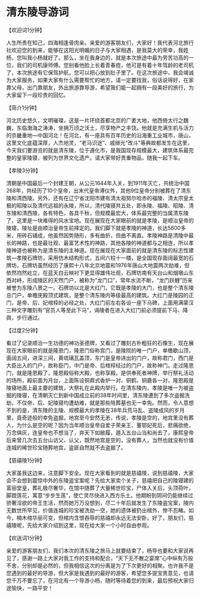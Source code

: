 # 清东陵导游词  
【欢迎词1分钟】  

人生所贵在知己，四海相逢骨肉亲。亲爱的游客朋友们，大家好！我代表河北旅行社欢迎您的到来，能够在这阳光明媚的日子与大家相遇，是我莫大的荣幸，我姓杨，您叫我小杨就好了。那么，坐在我身边的，就是本次旅途中最为劳苦功高的一位，我们的司机康师傅。您别看他脸上长着青春痘，他可是有着十年驾龄的老司机了，本次旅途有它保驾护航，您可以把心放到肚子里了。在这次旅途中，我会竭诚为大家服务，如果大家有什么需要帮忙的地方，请一定要找我，俗话说得好，在家靠父母，出门靠朋友，外出旅游靠导游，希望我们能一起拥有一段美好的旅行，为大家留下一段珍贵的回忆。  

【简介1分钟】  

河北历史悠久，文明璀璨，这是一片环绕首都北京的广袤大地，他西倚太行之魏巍，东临渤海之涛涛，坐拥万顷之沃土，尽享物产之丰饶。他就是充满生机与活力的京畿重地—中国河北！在河北，有一座具有百年历史的沿海重工业城市，唐山，这里文化底蕴深厚，人杰地灵，“老马识途”、戚继光“改斗”等典故都发生在这里，今天我们要游览的就是清东陵，位于遵化市，是我国现存规模最大，建筑体系最完整的皇家陵寝，被列为世界文化遗产。请大家带好贵重物品，随我一起下车。  

【孝陵3分钟】  

清朝是中国最后一个封建王朝，从公元1644年入关，到1911年灭亡，共统治中国268年，共经历了10个皇帝，出末代皇帝溥仪外，其他9位皇帝分别被葬在了清东陵和清西陵。另外，还有在辽宁省沈阳市建有清太祖努尔哈赤的福陵、清太宗皇太极的昭陵以及清代远祖的永陵，所以，清代陵寝共五处，即永陵、福陵、昭陵、清东陵和清西陵，各有特色，各具千秋，但规模最宏大，体系最完整的当属清东陵了，这里是一块难得的风水宝地。现在展现在大家眼前的就是孝陵，是顺治皇帝的陵寝，陵址是由顺治皇帝生前择定的。我们脚下就是孝陵的神道，长达5600多米，用砖石铺成，他虽然因势随形，多有曲折，但曲不离直。孝陵神路是清陵中最长的神路，也是最壮观、最富艺术性的神路，其他各陵的神道都与之相连，所以孝陵神道也被称为是清东陵的主神道。现在展现在大家面前的就是清东陵的标志性建筑—孝陵石牌坊，采用仿木结构形式，五间六柱十一楼，是全国现存面阔最宽的石牌坊，石牌坊虽然经历了康熙十八年北京地震和1976年唐山大地震两次劫难，但依然岿然屹立，在蓝天白云映衬下更显得雄伟壮观，石牌坊南有天台山和烟墩山东西对峙，形成陵区的天然门户，被称为“龙门口”，常年水流不断，“龙门跃鲤”历来被誉为东陵八景之一。石牌坊以北是大红门，它既是孝陵的大门，也是整个清东陵总门户，单檐庑殿顶式建筑，是整个清东陵内等级最高的建筑。大红门是陵园的正门，是帝、后、妃棺椁的必经之处，大红门前左右各设一座下马碑，上面用满蒙汉三种文字雕刻有“官员人等至此下马”，谒陵者在进入大红门前必须提前下马、降舆，步行通过。  

【过度2分钟】  

看过了记录顺治一生功德的神功圣德牌，又看过了雕刻古朴粗狂的石像生，现在展现在大家眼前的就是隆恩门，隆恩门俗称宫门，是陵院的唯一门户，单檐歇山顶，面阔五间，进深三间，黄琉璃瓦盖顶，东门是皇帝进出的门户，故称君门，西门是大臣出入的门户，故称臣门，中门是帝、后棺椁经过的门户，故称神门。走过隆恩门，就是隆恩殿了，隆恩殿俗称大殿，也称享殿。是供奉死者神牌，举行祭礼活动的场所，殿前面为月台，上面陈设铜鼎式香炉一对、铜鹤、铜鹿各一对，隆恩殿是陵寝地面上最主要的建筑，大祭礼在此殿内举行。在清东陵内，孝陵是唯一为被盗掘的陵寝，在清朝灭亡到新中国成立前的38年时间里，清东陵遭到了多次盗掘洗劫，不仅帝、后、妃陵寝均遭劫难，就是那些陪葬墓也无一幸免。然而，令人意想不到的是，清东陵的主陵、规模最大的孝陵在38年兵荒马乱、盗陵成风的岁月里，竟奇迹般的幸免盗掘，地宫至今安然无恙，传说，孝陵是空的，地宫里没有葬人，为什么是空的呢？因为当年顺治皇帝自爱子荣亲王、董鄂妃死后，悲痛欲绝，万念俱灰，连皇帝也不想当了，弃天下如敝履，遁入五台山当和尚去了，康熙皇帝后来曾几次去五台山访父、认父，既然地宫是空的，没有葬人，当然也就没有价值连城的稀世珍宝随葬地宫，盗匪自然就不去盗掘了。  

【慈禧陵1分钟】  

大家虽我这边来，注意脚下安全。现在大家看到的就是慈禧陵，说到慈禧陵，大家会不会想到震惊中外的东陵盗宝案呢？先给大家卖个关子，慈禧把自己的陵寝建的富丽堂皇，葬礼极尽奢华，在馆中随葬了大量稀世珍宝，尸体入关后，头顶荷叶，脚蹬莲花，寓意“步步生莲”，使亡灵尽快进入西方乐土。他期盼到阴间仍能继续过骄奢淫欲的帝王生活，然而她万万没想到，尽二十年后就发生了东陵盗宝案，陵内无数世所罕见，价值连城的珍宝被洗劫一空，她的遗体被扔出棺外，惨不忍睹。如今，楠木棺华丽可变，但棺内含恨吞辱的慈禧却永远无法安卧。好了，朋友们，慈禧陵呢，先给大家介绍到这里，现在给大家一个小时自由参观。  

【欢送词1分钟】  

亲爱的游客朋友们，我们本次的清东陵之旅马上就要结束了，杨导也要和大家说再见了，感谢一路上大家对我工作的支持和配合，“天下无不散之宴席”心中纵有万般不舍，分别却是必然的，但我相信这次的分离是为了下次更好的相聚。也许我不是您遇到的最好的导游，但大家是我遇到的最好的游客，希望您多提宝贵意见，也请您千万不要忘了，在河北有一个导游小杨，随时等待着您的到来，最后预祝大家归途愉快，一路平安！  

<!-- Last processed: 2025-07-22 03:44:26 -->
